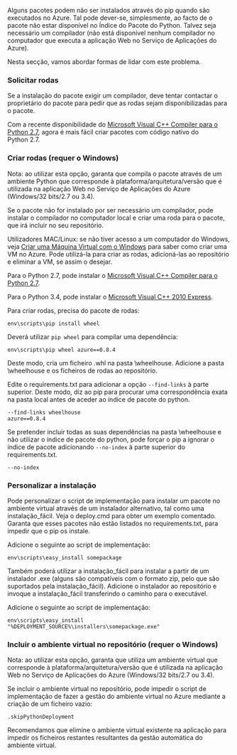 Alguns pacotes podem não ser instalados através do pip quando são executados no Azure.  Tal pode dever-se, simplesmente, ao facto de o pacote não estar disponível no Índice do Pacote do Python.  Talvez seja necessário um compilador (não está disponível nenhum compilador no computador que executa a aplicação Web no Serviço de Aplicações do Azure).

Nesta secção, vamos abordar formas de lidar com este problema.

### <a name="request-wheels"></a>Solicitar rodas
Se a instalação do pacote exigir um compilador, deve tentar contactar o proprietário do pacote para pedir que as rodas sejam disponibilizadas para o pacote.

Com a recente disponibilidade do [Microsoft Visual C++ Compiler para o Python 2.7][Microsoft Visual C++ Compiler para o Python 2.7], agora é mais fácil criar pacotes com código nativo do Python 2.7.

### <a name="build-wheels-requires-windows"></a>Criar rodas (requer o Windows)
Nota: ao utilizar esta opção, garanta que compila o pacote através de um ambiente Python que corresponde à plataforma/arquitetura/versão que é utilizada na aplicação Web no Serviço de Aplicações do Azure (Windows/32 bits/2.7 ou 3.4).

Se o pacote não for instalado por ser necessário um compilador, pode instalar o compilador no computador local e criar uma roda para o pacote, que irá incluir no seu repositório.

Utilizadores MAC/Linux: se não tiver acesso a um computador do Windows, veja [Criar uma Máquina Virtual com o Windows][Criar uma Máquina Virtual com o Windows] para saber como criar uma VM no Azure.  Pode utilizá-la para criar as rodas, adicioná-las ao repositório e eliminar a VM, se assim o desejar. 

Para o Python 2.7, pode instalar o [Microsoft Visual C++ Compiler para o Python 2.7][Microsoft Visual C++ Compiler para o Python 2.7].

Para o Python 3.4, pode instalar o [Microsoft Visual C++ 2010 Express][Microsoft Visual C++ 2010 Express].

Para criar rodas, precisa do pacote de rodas:

    env\scripts\pip install wheel

Deverá utilizar `pip wheel` para compilar uma dependência:

    env\scripts\pip wheel azure==0.8.4

Deste modo, cria um ficheiro .whl na pasta \wheelhouse.  Adicione a pasta \wheelhouse e os ficheiros de rodas ao repositório.

Edite o requirements.txt para adicionar a opção `--find-links` à parte superior. Deste modo, diz ao pip para procurar uma correspondência exata na pasta local antes de aceder ao índice de pacote do python.

    --find-links wheelhouse
    azure==0.8.4

Se pretender incluir todas as suas dependências na pasta \wheelhouse e não utilizar o índice de pacote do python, pode forçar o pip a ignorar o índice de pacote adicionando `--no-index` à parte superior do requirements.txt.

    --no-index

### <a name="customize-installation"></a>Personalizar a instalação
Pode personalizar o script de implementação para instalar um pacote no ambiente virtual através de um instalador alternativo, tal como uma instalação\_fácil.  Veja o deploy.cmd para obter um exemplo comentado.  Garanta que esses pacotes não estão listados no requirements.txt, para impedir que o pip os instale.

Adicione o seguinte ao script de implementação:

    env\scripts\easy_install somepackage

Também poderá utilizar a instalação\_fácil para instalar a partir de um instalador .exe (alguns são compatíveis com o formato zip, pelo que são suportados pela instalação\_fácil).  Adicione o instalador ao repositório e invoque a instalação\_fácil transferindo o caminho para o executável.

Adicione o seguinte ao script de implementação:

    env\scripts\easy_install "%DEPLOYMENT_SOURCE%\installers\somepackage.exe"

### <a name="include-the-virtual-environment-in-the-repository-requires-windows"></a>Incluir o ambiente virtual no repositório (requer o Windows)
Nota: ao utilizar esta opção, garanta que utiliza um ambiente virtual que corresponde à plataforma/arquitetura/versão que é utilizada na aplicação Web no Serviço de Aplicações do Azure (Windows/32 bits/2.7 ou 3.4).

Se incluir o ambiente virtual no repositório, pode impedir o script de implementação de fazer a gestão do ambiente virtual no Azure mediante a criação de um ficheiro vazio:

    .skipPythonDeployment

Recomendamos que elimine o ambiente virtual existente na aplicação para impedir os ficheiros restantes resultantes da gestão automática do ambiente virtual.

[Criar uma Máquina Virtual com o Windows]: http://azure.microsoft.com/documentation/articles/virtual-machines-windows-hero-tutorial/
[Microsoft Visual C++ Compiler para o Python 2.7]: http://aka.ms/vcpython27
[Microsoft Visual C++ 2010 Express]: http://go.microsoft.com/?linkid=9709949


<!--HONumber=Nov16_HO2-->


